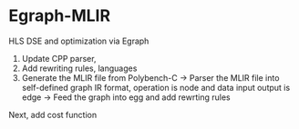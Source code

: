 # Egraph-MLIR
HLS DSE and optimization via Egraph


1. Update CPP parser,
2. Add rewriting rules, languages
3. Generate the MLIR file from Polybench-C -> Parser the MLIR file into self-defined graph IR format, operation is node and data input output is edge -> Feed the graph into egg and add rewrting rules

Next, add cost function
